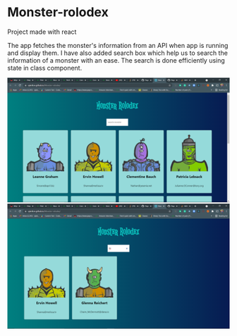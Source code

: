 # Monster-rolodex
Project made with react

The app fetches the monster's information from an API when app is running and display them. I have also added search box which help us to search the information of a monster with an ease.
The search is done efficiently using state in class component.

![](https://github.com/vjainlion/images/blob/master/Screenshot%20(916).png)
![](https://github.com/vjainlion/images/blob/master/Screenshot%20(917).png)


